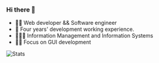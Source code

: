### Hi there 👋

- 🧑‍💻 Web developer && Software engineer
- 📆 Four years' development working experience.
- 👨🏼‍🎓 Information Management and Information Systems
- 🤏🏼 Focus on GUI development


![Stats](https://github-readme-stats.vercel.app/api?username=stephenLYZ&show_icons=true&icon_color=0366d6&text_color=24292e&hide_title=true&line_height=45)
